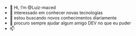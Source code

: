- 👋 Hi, I’m @Luiz-maced
- 👀 interessado em conhecer novas tecnologias
- 🌱 estou buscando novos conhecimentos diariamente
- 💞️ procuro sempre ajudar algum amigo DEV no que eu puder
- 📫 

<!---
Comecei uma jornada de me tornar um DEVweb Full stack aprendendo a codar no bloquinho de notas, agora pelo celular e assim que a grana começar aparecer, um belo de um note vai ser a principal forma de desenvolver minhas habilidades--->
